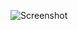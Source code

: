 ![Screenshot](https://github.com/Farea-YCC/Bmi-Calcluator-Second-Design/blob/main/screenshot/Screenshot_202412223_051056.jpg)
